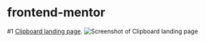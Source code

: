 # frontend-mentor

#1 [Clipboard landing page](https://github.com/cendyz/clipboard-landing-page-master).
![Screenshot of Clipboard landing page](https://res.cloudinary.com/dz209s6jk/image/upload/f_auto,q_auto,w_700/Challenges/xiydlw7ggmnfnldlflit.jpg)


